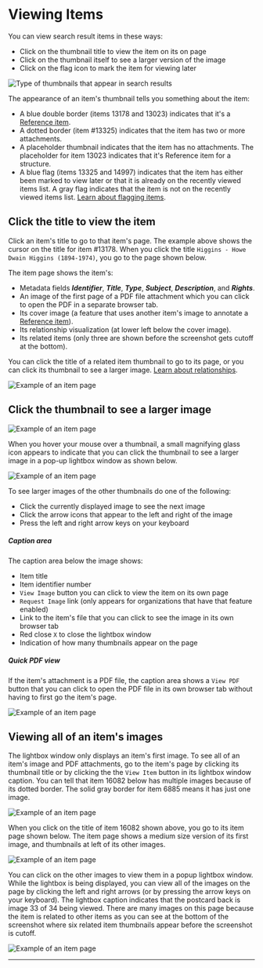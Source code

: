 # Viewing Items

You can view search result items in these ways:

- Click on the thumbnail title to view the item on its on page
- Click on the thumbnail itself to see a larger version of the image
- Click on the flag icon to mark the item for viewing later

![Type of thumbnails that appear in search results](viewing-items-1.jpg)

The appearance of an item's thumbnail tells you something about the item:

-   A blue double border (items 13178 and 13023) indicates that it's
    a [Reference item](/user/relationships/#reference-items).
-   A dotted border (item #13325) indicates that the item has two or more attachments.
-   A placeholder thumbnail indicates that the item has no attachments. The placeholder
    for item 13023 indicates that it's Reference item for a structure.
-   A blue flag (items 13325 and 14997) indicates that the item has either been marked to view
    later or that it is already on the recently viewed items list. A gray flag indicates that
    the item is not on the recently viewed items list. [Learn about flagging items](/user/recently-viewed).

## Click the title to view the item

Click an item's title to go to that item's page. The example above shows the cursor
on the title for item #13178. When you click the title `Higgins - Howe Dwain Higgins (1894-1974)`,
you go to the page shown below.

The item page shows the item's:

-   Metadata fields **_Identifier_**, **_Title_**, **_Type_**, **_Subject_**, **_Description_**, and **_Rights_**.
-   An image of the first page of a PDF file attachment which you can click to open the PDF in
    a separate browser tab.
-   Its cover image (a feature that uses another item's image to annotate
    a [Reference item](/user/relationships/#reference-items)).
-   Its relationship visualization (at lower left below the cover image).
-   Its related items (only three are shown before the screenshot gets cutoff at the bottom).

You can click the title of a related item thumbnail to go to its page, or you can click
its thumbnail to see a larger image. [Learn about relationships](../relationships).

![Example of an item page](viewing-items-2.jpg)

## Click the thumbnail to see a larger  image

![Example of an item page](viewing-items-3.jpg)

When you hover your mouse over a thumbnail, a small magnifying glass icon appears to indicate
that you can click the thumbnail to see a larger image in a pop-up lightbox window as shown below.

![Example of an item page](viewing-items-4.jpg)

To see larger images of the other thumbnails do one of the following:

-   Click the currently displayed image to see the next image
-   Click the arrow icons that appear to the left and right of the image
-   Press the left and right arrow keys on your keyboard

##### Caption area

The caption area below the image shows:

-   Item title
-   Item identifier number
-   `View Image` button you can click to view the item on its own page
-   `Request Image` link (only appears for organizations that have that feature enabled)
-   Link to the item's file that you can click to see the image in its own browser tab
-   Red close `X` to close the lightbox window
-   Indication of how many thumbnails appear on the page

##### Quick PDF view

If the item's attachment is a PDF file, the caption area shows a `View PDF` button
that you can click to open the PDF file in its own browser tab without having to
first go the item's page.

![Example of an item page](viewing-items-5.jpg)


## Viewing all of an item's images

The lightbox window only displays an item's first image. To see all of an item's image
and PDF attachments, go to the item's page by clicking its thumbnail title or by clicking the the `View Item`
button in its lightbox window caption. You can tell that item 16082 below has multiple images
because of its dotted border. The solid gray border for item 6885 means it has just one image.

![Example of an item page](viewing-items-6.jpg)

When you click on the title of item 16082 shown above, you go to its item page shown below. The item
page shows a medium size version of its first image, and thumbnails at left of its other images.

![Example of an item page](viewing-items-7.jpg)

You can click on the other images to view them in a popup lightbox window. While the lightbox
is being displayed, you can view all of the images on the page by clicking the left and right
arrows (or by pressing the arrow keys on your keyboard). The lightbox caption indicates that the
postcard back is image 33 of 34 being viewed. There are many images on this page because
the item is related to other items as you can see at the bottom of the screenshot where six
related item thumbnails appear before the screenshot is cutoff.

![Example of an item page](viewing-items-8.jpg)

---